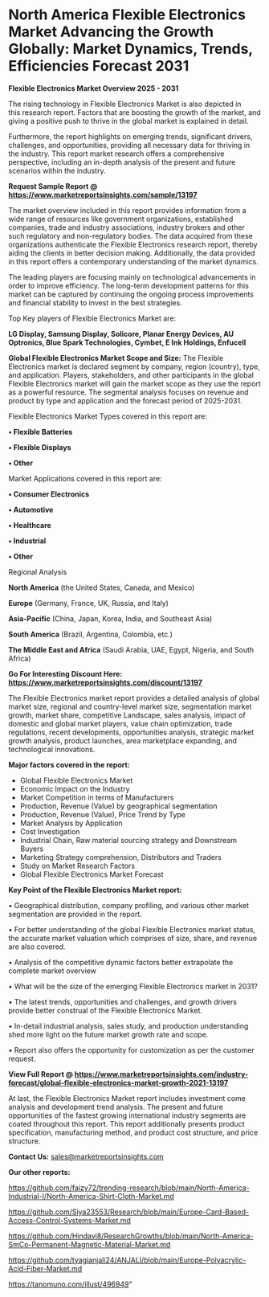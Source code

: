  # North America Flexible Electronics Market Advancing the Growth Globally: Market Dynamics, Trends, Efficiencies Forecast 2031

<Strong> Flexible Electronics Market Overview 2025 - 2031</strong>

The rising technology in Flexible Electronics Market is also depicted in this research report. Factors that are boosting the growth of the market, and giving a positive push to thrive in the global market is explained in detail.

Furthermore, the report highlights on emerging trends, significant drivers, challenges, and opportunities, providing all necessary data for thriving in the industry. This report market research offers a comprehensive perspective, including an in-depth analysis of the present and future scenarios within the industry.

<strong>Request Sample Report @ <a href=https://www.marketreportsinsights.com/sample/13197>https://www.marketreportsinsights.com/sample/13197</a></strong>

The market overview included in this report provides information from a wide range of resources like government organizations, established companies, trade and industry associations, industry brokers and other such regulatory and non-regulatory bodies. The data acquired from these organizations authenticate the Flexible Electronics research report, thereby aiding the clients in better decision making. Additionally, the data provided in this report offers a contemporary understanding of the market dynamics.

The leading players are focusing mainly on technological advancements in order to improve efficiency. The long-term development patterns for this market can be captured by continuing the ongoing process improvements and financial stability to invest in the best strategies.

Top Key players of Flexible Electronics Market are:

<strong>LG Display, Samsung Display, Solicore, Planar Energy Devices, AU Optronics, Blue Spark Technologies, Cymbet, E Ink Holdings, Enfucell</strong>

<strong><b>Global Flexible Electronics Market Scope and Size:</b></strong>
The Flexible Electronics market is declared segment by company, region (country), type, and application. Players, stakeholders, and other participants in the global Flexible Electronics market will gain the market scope as they use the report as a powerful resource. The segmental analysis focuses on revenue and product by type and application and the forecast period of 2025-2031.

Flexible Electronics Market Types covered in this report are:

<strong>• Flexible Batteries

• Flexible Displays

• Other</strong>

Market Applications covered in this report are:

<strong>• Consumer Electronics

• Automotive

• Healthcare

• Industrial

• Other</strong> 

Regional Analysis

<strong>North America</strong> (the United States, Canada, and Mexico)

<strong>Europe</strong> (Germany, France, UK, Russia, and Italy)

<strong>Asia-Pacific</strong> (China, Japan, Korea, India, and Southeast Asia)

<strong>South America</strong> (Brazil, Argentina, Colombia, etc.)

<strong>The Middle East and Africa</strong> (Saudi Arabia, UAE, Egypt, Nigeria, and South Africa)

<strong>Go For Interesting Discount Here: <a href=https://www.marketreportsinsights.com/discount/13197>https://www.marketreportsinsights.com/discount/13197</a></strong>

The Flexible Electronics market report provides a detailed analysis of global market size, regional and country-level market size, segmentation market growth, market share, competitive Landscape, sales analysis, impact of domestic and global market players, value chain optimization, trade regulations, recent developments, opportunities analysis, strategic market growth analysis, product launches, area marketplace expanding, and technological innovations.

<strong><b>Major factors covered in the report:</b></strong>
<ul>
  <li>Global Flexible Electronics Market </li>
  <li>Economic Impact on the Industry</li>
  <li>Market Competition in terms of Manufacturers</li>
  <li>Production, Revenue (Value) by geographical segmentation</li>
  <li>Production, Revenue (Value), Price Trend by Type</li>
  <li>Market Analysis by Application</li>
  <li>Cost Investigation</li>
  <li>Industrial Chain, Raw material sourcing strategy and Downstream Buyers</li>
  <li>Marketing Strategy comprehension, Distributors and Traders</li>
  <li>Study on Market Research Factors</li>
  <li>Global Flexible Electronics Market Forecast</li>
</ul>

<strong><b>Key Point of the Flexible Electronics Market report:</b></strong>

• Geographical distribution, company profiling, and various other market segmentation are provided in the report.

• For better understanding of the global Flexible Electronics market status, the accurate market valuation which comprises of size, share, and revenue are also covered.

• Analysis of the competitive dynamic factors better extrapolate the complete market overview

• What will be the size of the emerging Flexible Electronics market in 2031?

• The latest trends, opportunities and challenges, and growth drivers provide better construal of the Flexible Electronics Market.

• In-detail industrial analysis, sales study, and production understanding shed more light on the future market growth rate and scope.

• Report also offers the opportunity for customization as per the customer request.

<strong><b>View Full Report @ <a href=https://www.marketreportsinsights.com/industry-forecast/global-flexible-electronics-market-growth-2021-13197>https://www.marketreportsinsights.com/industry-forecast/global-flexible-electronics-market-growth-2021-13197</a></b></strong>


At last, the Flexible Electronics Market report includes investment come analysis and development trend analysis. The present and future opportunities of the fastest growing international industry segments are coated throughout this report. This report additionally presents product specification, manufacturing method, and product cost structure, and price structure.

<strong>Contact Us:</strong>
sales@marketreportsinsights.com

<strong>Our other reports:</strong>

<a href=https://github.com/faizy72/trending-research/blob/main/North-America-Industrial-I/North-America-Shirt-Cloth-Market.md>https://github.com/faizy72/trending-research/blob/main/North-America-Industrial-I/North-America-Shirt-Cloth-Market.md</a>

<a href=https://github.com/Siya23553/Research/blob/main/Europe-Card-Based-Access-Control-Systems-Market.md>https://github.com/Siya23553/Research/blob/main/Europe-Card-Based-Access-Control-Systems-Market.md</a>

<a href=https://github.com/Hindavi8/ResearchGrowths/blob/main/North-America-SmCo-Permanent-Magnetic-Material-Market.md>https://github.com/Hindavi8/ResearchGrowths/blob/main/North-America-SmCo-Permanent-Magnetic-Material-Market.md</a>

<a href=https://github.com/tyagianjali24/ANJALI/blob/main/Europe-Polyacrylic-Acid-Fiber-Market.md>https://github.com/tyagianjali24/ANJALI/blob/main/Europe-Polyacrylic-Acid-Fiber-Market.md</a>

<a href=https://tanomuno.com/illust/496949>https://tanomuno.com/illust/496949</a>"
